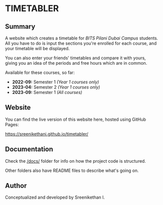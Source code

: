 # TIMETABLER

## Summary

A website which creates a timetable for *BITS Pilani Dubai Campus* students. All you have to do is input the sections you're enrolled for each course, and your timetable will be displayed.

You can also enter your friends' timetables and compare it with yours, giving you an idea of the periods and free hours which are in common.

Available for these courses, so far:
- **2022-09:** Semester 1 *(Year 1 courses only)*
- **2023-04:** Semester 2 *(Year 1 courses only)*
- **2023-09:** Semester 1 *(All courses)*

## Website
You can find the live version of this website here, hosted using GitHub Pages:

https://sreenikethani.github.io/timetabler/

## Documentation
Check the [/docs/](/docs/) folder for info on how the project code is structured.

Other folders also have README files to describe what's going on.

## Author

Conceptualized and developed by Sreenikethan I.
